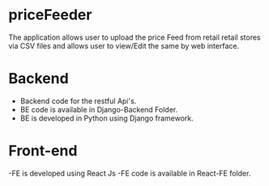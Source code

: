 # priceFeeder
The application allows user to upload the price Feed from retail retail stores via CSV files and allows user to view/Edit the same by web interface.

# Backend
- Backend code for the restful Api's.
- BE code is available in Django-Backend Folder.
- BE is developed in Python using Django framework.


# Front-end
-FE is developed using React Js
-FE code is available in React-FE folder.



